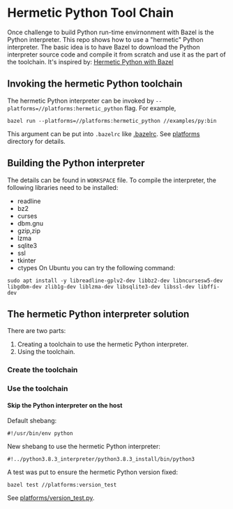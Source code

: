 # Hermetic Python Tool Chain

Once challenge to build Python run-time envirnonment with Bazel is the Python interpreter.
This repo shows how to use a "hermetic" Python interpreter. The basic idea is to have Bazel
to download the Python interpreter source code and compile it from scratch and use it as
the part of the toolchain.
It's inspired by:
[Hermetic Python with Bazel](https://thethoughtfulkoala.com/posts/2020/05/16/bazel-hermetic-python.html)


## Invoking the hermetic Python toolchain

The hermetic Python interpreter can be invoked by ```--platforms=//platforms:hermetic_python``` flag.
For example,
```
bazel run --platforms=//platforms:hermetic_python //examples/py:bin
```
This argument can be put into ```.bazelrc``` like
[.bazelrc](https://github.com/AngusK/codelab_bazel/blob/master/.bazelrc).
See [platforms](https://github.com/AngusK/codelab_bazel/tree/master/platforms) directory for details.

## Building the Python interpreter

The details can be found in ```WORKSPACE``` file. To compile the interpreter, the following libraries
need to be installed:
 - readline
 - bz2
 - curses
 - dbm.gnu
 - gzip,zip
 - lzma
 - sqlite3
 - ssl
 - tkinter
 - ctypes
On Ubuntu you can try the following command:
```
sudo apt install -y libreadline-gplv2-dev libbz2-dev libncursesw5-dev libgdbm-dev zlib1g-dev liblzma-dev libsqlite3-dev libssl-dev libffi-dev
```

## The hermetic Python interpreter solution

There are two parts:
1. Creating a toolchain to use the hermetic Python interpreter.
1. Using the toolchain.

### Create the toolchain


### Use the toolchain

#### Skip the Python interpreter on the host

Default shebang:
```
#!/usr/bin/env python
```

New shebang to use the hermetic Python interpreter:
```
#!../python3.8.3_interpreter/python3.8.3_install/bin/python3
```


A test was put to ensure the hermetic Python version fixed:
```
bazel test //platforms:version_test
```
See [platforms/version_test.py](https://github.com/AngusK/codelab_bazel/blob/master/platforms/version_test.py).

